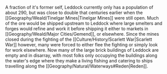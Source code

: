 A fraction of it's former self, Leddock currently only has a population of about 290, but was close to double that centuries earlier when the [[Geography/Weald/Tinelgar Mines|Tinelgar Mines]] were still open. Much of the ore would be shipped upstream to Leddock where large smelters and forges would refine and work it before shipping it either to markets in [[Geography/Weald/Major Cities/Gemend]], or elsewhere. Since the mines closed during the fighting of the [[Culture/History/Scarlett War|Scarlett War]] however, many were forced to either flee the fighting or simply look for work elsewhere. Now many of the large brick buildings of Leddock are empty and in disarray, with most folks only occupying the buildings along the water's edge where they make a living fishing and catering to ships travelling along the [[Geography/Natural/Waterways#Reden|Reden]].